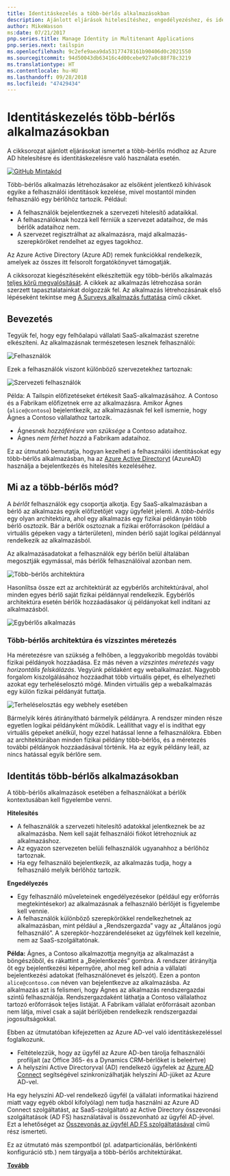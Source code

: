 ```yaml
---
title: Identitáskezelés a több-bérlős alkalmazásokban
description: Ajánlott eljárások hitelesítéshez, engedélyezéshez, és identitáskezeléshez több-bérlős alkalmazások esetén.
author: MikeWasson
ms:date: 07/21/2017
pnp.series.title: Manage Identity in Multitenant Applications
pnp.series.next: tailspin
ms.openlocfilehash: 9c2efe9aea9da53177478161b90406d0c2021550
ms.sourcegitcommit: 94d50043db63416c4d00cebe927a0c88f78c3219
ms.translationtype: HT
ms.contentlocale: hu-HU
ms.lasthandoff: 09/28/2018
ms.locfileid: "47429434"
---
```

# <a name="manage-identity-in-multitenant-applications"></a>Identitáskezelés több-bérlős alkalmazásokban

A cikksorozat ajánlott eljárásokat ismertet a több-bérlős módhoz az Azure AD hitelesítésre és identitáskezelésre való használata esetén.

[![GitHub](../_images/github.png) Mintakód][sample application]

Több-bérlős alkalmazás létrehozásakor az elsőként jelentkező kihívások egyike a felhasználói identitások kezelése, mivel mostantól minden felhasználó egy bérlőhöz tartozik. Például:

* A felhasználók bejelentkeznek a szervezeti hitelesítő adataikkal.
* A felhasználóknak hozzá kell férniük a szervezet adataihoz, de más bérlők adataihoz nem.
* A szervezet regisztrálhat az alkalmazásra, majd alkalmazás-szerepköröket rendelhet az egyes tagokhoz.

Az Azure Active Directory (Azure AD) remek funkciókkal rendelkezik, amelyek az összes itt felsorolt forgatókönyvet támogatják.

A cikksorozat kiegészítéseként elkészítettük egy több-bérlős alkalmazás [teljes körű megvalósítását][sample application]. A cikkek az alkalmazás létrehozása során szerzett tapasztalatainkat dolgozzák fel. Az alkalmazás létrehozásának első lépéseként tekintse meg [A Surveys alkalmazás futtatása][running-the-app] című cikket.

## <a name="introduction"></a>Bevezetés

Tegyük fel, hogy egy felhőalapú vállalati SaaS-alkalmazást szeretne elkészíteni. Az alkalmazásnak természetesen lesznek felhasználói:

![Felhasználók](./images/users.png)

Ezek a felhasználók viszont különböző szervezetekhez tartoznak:

![Szervezeti felhasználók](./images/org-users.png)

Példa: A Tailspin előfizetéseket értékesít SaaS-alkalmazásához. A Contoso és a Fabrikam előfizetnek erre az alkalmazásra. Amikor Ágnes (`alice@contoso`) bejelentkezik, az alkalmazásnak fel kell ismernie, hogy Ágnes a Contoso vállalathoz tartozik.

* Ágnesnek *hozzáférésre van szüksége* a Contoso adataihoz.
* Ágnes *nem férhet hozzá* a Fabrikam adataihoz.

Ez az útmutató bemutatja, hogyan kezelheti a felhasználói identitásokat egy több-bérlős alkalmazásban, ha az [Azure Active Directoryt][AzureAD] (AzureAD) használja a bejelentkezés és hitelesítés kezeléséhez.

## <a name="what-is-multitenancy"></a>Mi az a több-bérlős mód?
A *bérlőt* felhasználók egy csoportja alkotja. Egy SaaS-alkalmazásban a bérlő az alkalmazás egyik előfizetőjét vagy ügyfelét jelenti. A *több-bérlős* egy olyan architektúra, ahol egy alkalmazás egy fizikai példányán több bérlő osztozik. Bár a bérlők osztoznak a fizikai erőforrásokon (például a virtuális gépeken vagy a tárterületen), minden bérlő saját logikai példánnyal rendelkezik az alkalmazásból.

Az alkalmazásadatokat a felhasználók egy bérlőn belül általában megosztják egymással, más bérlők felhasználóival azonban nem.

![Több-bérlős architektúra](./images/multitenant.png)

Hasonlítsa össze ezt az architektúrát az egybérlős architektúrával, ahol minden egyes bérlő saját fizikai példánnyal rendelkezik. Egybérlős architektúra esetén bérlők hozzáadásakor új példányokat kell indítani az alkalmazásból.

![Egybérlős alkalmazás](./images/single-tenant.png)

### <a name="multitenancy-and-horizontal-scaling"></a>Több-bérlős architektúra és vízszintes méretezés
Ha méretezésre van szükség a felhőben, a leggyakoribb megoldás további fizikai példányok hozzáadása. Ez más néven a *vízszintes méretezés* vagy *horizontális felskálázás*. Vegyünk példaként egy webalkalmazást. Nagyobb forgalom kiszolgálásához hozzáadhat több virtuális gépet, és elhelyezheti azokat egy terheléselosztó mögé. Minden virtuális gép a webalkalmazás egy külön fizikai példányát futtatja.

![Terheléselosztás egy webhely esetében](./images/load-balancing.png)

Bármelyik kérés átirányítható bármelyik példányra. A rendszer minden része egyetlen logikai példányként működik. Leállíthat vagy el is indíthat egy virtuális gépeket anélkül, hogy ezzel hatással lenne a felhasználókra. Ebben az architektúrában minden fizikai példány több-bérlős, és a méretezés további példányok hozzáadásával történik. Ha az egyik példány leáll, az nincs hatással egyik bérlőre sem.

## <a name="identity-in-a-multitenant-app"></a>Identitás több-bérlős alkalmazásokban
A több-bérlős alkalmazások esetében a felhasználókat a bérlők kontextusában kell figyelembe venni.

**Hitelesítés**

* A felhasználók a szervezeti hitelesítő adatokkal jelentkeznek be az alkalmazásba. Nem kell saját felhasználói fiókot létrehozniuk az alkalmazáshoz.
* Az egyazon szervezeten belüli felhasználók ugyanahhoz a bérlőhöz tartoznak.
* Ha egy felhasználó bejelentkezik, az alkalmazás tudja, hogy a felhasználó melyik bérlőhöz tartozik.

**Engedélyezés**

* Egy felhasználó műveleteinek engedélyezésekor (például egy erőforrás megtekintésekor) az alkalmazásnak a felhasználó bérlőjét is figyelembe kell vennie.
* A felhasználók különböző szerepkörökkel rendelkezhetnek az alkalmazásban, mint például a „Rendszergazda” vagy az „Általános jogú felhasználó”. A szerepkör-hozzárendeléseket az ügyfélnek kell kezelnie, nem az SaaS-szolgáltatónak.

**Példa:** Ágnes, a Contoso alkalmazottja megnyitja az alkalmazást a böngészőből, és rákattint a „Bejelentkezés” gombra. A rendszer átirányítja őt egy bejelentkezési képernyőre, ahol meg kell adnia a vállalati bejelentkezési adatokat (felhasználónevet és jelszót). Ezen a ponton `alice@contoso.com` néven van bejelentkezve az alkalmazásba. Az alkalmazás azt is felismeri, hogy Ágnes az alkalmazás rendszergazdai szintű felhasználója. Rendszergazdaként láthatja a Contoso vállalathoz tartozó erőforrások teljes listáját. A Fabrikam vállalat erőforrásait azonban nem látja, mivel csak a saját bérlőjében rendelkezik rendszergazdai jogosultságokkal.

Ebben az útmutatóban kifejezetten az Azure AD-vel való identitáskezeléssel foglalkozunk.

* Feltételezzük, hogy az ügyfél az Azure AD-ben tárolja felhasználói profiljait (az Office 365- és a Dynamics CRM-bérlőket is beleértve)
* A helyszíni Active Directoryval (AD) rendelkező ügyfelek az [Azure AD Connect][ADConnect] segítségével szinkronizálhatják helyszíni AD-jüket az Azure AD-vel.

Ha egy helyszíni AD-vel rendelkező ügyfél (a vállalati informatikai házirend miatt vagy egyéb okból kifolyólag) nem tudja használni az Azure AD Connect szolgáltatást, az SaaS-szolgáltató az Active Directory összevonási szolgáltatások (AD FS) használatával is összevonható az ügyfél AD-jével. Ezt a lehetőséget az [Összevonás az ügyfél AD FS szolgáltatásával] című rész ismerteti.

Ez az útmutató más szempontból (pl. adatparticionálás, bérlőnkénti konfiguráció stb.) nem tárgyalja a több-bérlős architektúrákat.

[**Tovább**][tailpin]



<!-- Links -->
[ADConnect]: /azure/active-directory/hybrid/whatis-hybrid-identity
[AzureAD]: /azure/active-directory

[Összevonás az ügyfél AD FS szolgáltatásával]: adfs.md
[tailpin]: tailspin.md

[running-the-app]: ./run-the-app.md
[sample application]: https://github.com/mspnp/multitenant-saas-guidance
